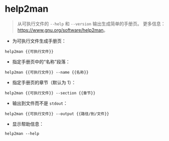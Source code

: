 # help2man

> 从可执行文件的 `--help` 和 `--version` 输出生成简单的手册页。
> 更多信息：<https://www.gnu.org/software/help2man>。

- 为可执行文件生成手册页：

`help2man {{可执行文件}}`

- 指定手册页中的“名称”段落：

`help2man {{可执行文件}} --name {{名称}}`

- 指定手册页的章节（默认为 1）：

`help2man {{可执行文件}} --section {{章节}}`

- 输出到文件而不是 `stdout`：

`help2man {{可执行文件}} --output {{路径/到/文件}}`

- 显示帮助信息：

`help2man --help`